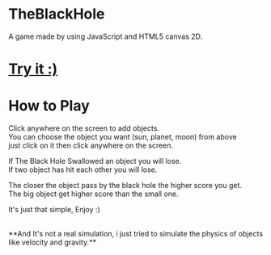 TheBlackHole
============

A game made by using JavaScript and HTML5 canvas 2D.

<h1><a href="http://ahmedalaa23.github.io/TheBlackHole/">Try it :)</a></h1>

<h1>How to Play</h1>

Click anywhere on the screen to add objects.<br>
You can choose the object you want (sun, planet, moon) from above<br>
just click on it then click anywhere on the screen.

If The Black Hole Swallowed an object you will lose.<br>
If two object has hit each other you will lose.

The closer the object pass by the black hole the higher score you get.<br>
The big object get higher score than the small one.

It's just that simple, Enjoy :)

<br>
**And It's not a real simulation, i just tried to simulate the physics of objects like velocity and gravity.**
